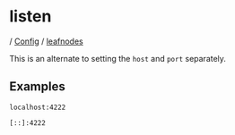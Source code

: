 # listen

/ [Config](../../README.md) / [leafnodes](../README.md) 

This is an alternate to setting the `host` and `port` separately.

## Examples

```
localhost:4222
```
```
[::]:4222
```

